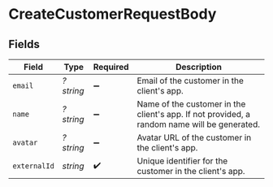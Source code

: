 # CreateCustomerRequestBody


## Fields

| Field                                                                                       | Type                                                                                        | Required                                                                                    | Description                                                                                 |
| ------------------------------------------------------------------------------------------- | ------------------------------------------------------------------------------------------- | ------------------------------------------------------------------------------------------- | ------------------------------------------------------------------------------------------- |
| `email`                                                                                     | *?string*                                                                                   | :heavy_minus_sign:                                                                          | Email of the customer in the client's app.                                                  |
| `name`                                                                                      | *?string*                                                                                   | :heavy_minus_sign:                                                                          | Name of the customer in the client's app. If not provided, a random name will be generated. |
| `avatar`                                                                                    | *?string*                                                                                   | :heavy_minus_sign:                                                                          | Avatar URL of the customer in the client's app.                                             |
| `externalId`                                                                                | *string*                                                                                    | :heavy_check_mark:                                                                          | Unique identifier for the customer in the client's app.                                     |